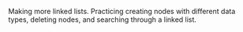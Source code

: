 Making more linked lists. Practicing creating nodes with different data types, deleting nodes, and searching through a linked list.
